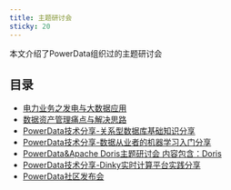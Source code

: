 ```yaml
---
title: 主题研讨会
sticky: 20
---
```

本文介绍了PowerData组织过的主题研讨会

<!-- more -->

## 目录

- [电力业务之发电与大数据应用](https://www.bilibili.com/video/BV1ia4y1w7ZR/ "电力业务之发电与大数据应用")
- [数据资产管理痛点与解决思路](https://www.bilibili.com/video/BV1za4y137T8/ "数据资产管理痛点与解决思路")
- [PowerData技术分享-关系型数据库基础知识分享](https://www.bilibili.com/video/BV1GM4y1z7s1/ "PowerData技术分享-关系型数据库基础知识分享")
- [PowerData技术分享-数据从业者的机器学习入门分享](https://www.bilibili.com/video/BV1kj411N7XG/ "PowerData技术分享-数据从业者的机器学习入门分享")
- [PowerData&amp;Apache Doris主题研讨会 内容包含：Doris](https://www.bilibili.com/video/BV1oY4y1f79R/ "PowerData&amp;Apache Doris主题研讨会   内容包含：Doris介绍、MPP架构说明、SelectDB介绍、Doris业务场景、最佳实践等")
- [PowerData技术分享-Dinky实时计算平台实践分享](https://www.bilibili.com/video/BV1iD4y157ua/ "PowerData技术分享-Dinky实时计算平台实践分享")
- [PowerData社区发布会](https://www.bilibili.com/video/BV1Bg411n7iV/ "PowerData社区发布会")
